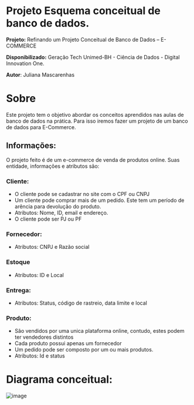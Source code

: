# Projeto Esquema conceitual de banco de dados.

**Projeto:** Refinando um Projeto Conceitual de Banco de Dados – E-COMMERCE
  
**Disponibilizado:** Geração Tech Unimed-BH - Ciência de Dados - Digital Innovation One.
  
 **Autor**: Juliana Mascarenhas

# Sobre 

Este projeto tem o objetivo abordar os conceitos aprendidos nas aulas de banco de dados na prática. Para isso iremos fazer um projeto de um banco de dados para E-Commerce.

## Informações: 

O projeto feito é de um e-commerce de venda de produtos online. Suas entidade, informações e atributos são:

### Cliente: 
* O cliente pode se cadastrar no site com o CPF ou CNPJ 
* Um cliente pode comprar mais de um pedido. Este tem um período de arência para devolução do produto.
* Atributos: Nome, ID, email e endereço.
* O cliente pode ser PJ ou PF

### Fornecedor:
* Atributos: CNPJ e Razão social

### Estoque
* Atributos: ID e Local 

### Entrega:
* Atributos: Status, código de rastreio, data limite e local

### Produto: 
* São vendidos por uma unica plataforma online, contudo, estes podem ter vendedores distintos
* Cada produto possui apenas um fornecedor
* Um pedido pode ser composto por um ou mais produtos.
* Atributos: Id e status

# Diagrama conceitual: 
![image](https://user-images.githubusercontent.com/84606803/222935630-745203c8-8575-4c73-9552-17f813795796.png)



